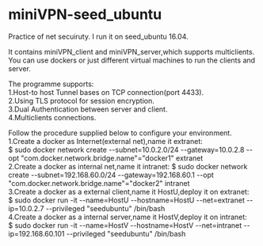 # miniVPN-seed_ubuntu
Practice of net secuiruty. I run it on seed_ubuntu 16.04.

It contains miniVPN_client and miniVPN_server,which supports multiclients.  
You can use dockers or just different virtual machines to run the clients and server.

The programme supports:  
1.Host-to host Tunnel bases on TCP connection(port 4433).  
2.Using TLS protocol for session encryption.  
3.Dual Authentication between server and client.  
4.Multiclients connections.  
  
Follow the procedure supplied below to configure your environment.  
1.Create a docker as Internet(external net),name it extranet:  
$ sudo docker network create --subnet=10.0.2.0/24 --gateway=10.0.2.8 --opt "com.docker.network.bridge.name"="docker1" extranet  
2.Create a docker as internal net,name it intranet:
$ sudo docker network create --subnet=192.168.60.0/24 --gateway=192.168.60.1 --opt "com.docker.network.bridge.name"="docker2" intranet  
3.Create a docker as a external client,name it HostU,deploy it on extranet:  
$ sudo docker run -it --name=HostU --hostname=HostU --net=extranet --ip=10.0.2.7 --privileged "seedubuntu" /bin/bash  
4.Create a docker as a internal server,name it HostV,deploy it on intranet:  
$ sudo docker run -it --name=HostV --hostname=HostV --net=intranet --ip=192.168.60.101 --privileged "seedubuntu" /bin/bash  
